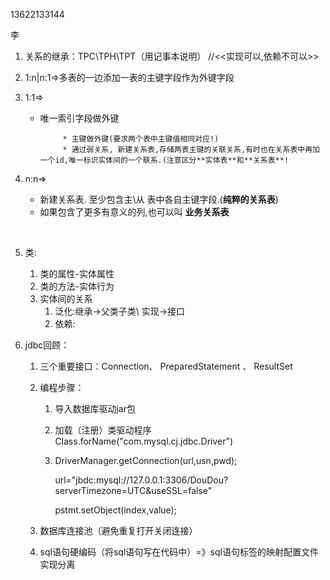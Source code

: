 13622133144

李

1. 关系的继承：TPC\TPH\TPT（用记事本说明） //<<实现可以,依赖不可以>>

2.  1:n|n:1=>多表的一边添加一表的主键字段作为外键字段

3. 1:1=>

   * 唯一索引字段做外键

              * 主键做外键(要求两个表中主键值相同对应!)
              * 通过弱关系, 新建关系表,存储两表主键的关联关系,有时也在关系表中再加一个id,唯一标识实体间的一个联系.(注意区分**实体表**和**关系表**!

4. n:n=>

   * 新建关系表. 至少包含主\从 表中各自主键字段.(**纯粹的关系表**)
   * 如果包含了更多有意义的列,也可以叫 **业务关系表** 

​				

5. 类:
   1. 类的属性-实体属性
   2. 类的方法-实体行为
   3. 实体间的关系
      1. 泛化:继承->父类子类\ 实现->接口
      2. 依赖:
   
6. jdbc回顾：

   1. 三个重要接口：Connection、 PreparedStatement 、 ResultSet

   2. 编程步骤：

      1. 导入数据库驱动jar包

      2. 加载（注册）类驱动程序 Class.forName("com.mysql.cj.jdbc.Driver")

      3. DriverManager.getConnection(url,usn,pwd);

         url="jbdc:mysql://127.0.0.1:3306/DouDou?serverTimezone=UTC&useSSL=false"

         pstmt.setObject(index,value);

   3. 数据库连接池（避免重复打开关闭连接）
   4. sql语句硬编码（将sql语句写在代码中）=》sql语句标签的映射配置文件实现分离

   

​	

​					